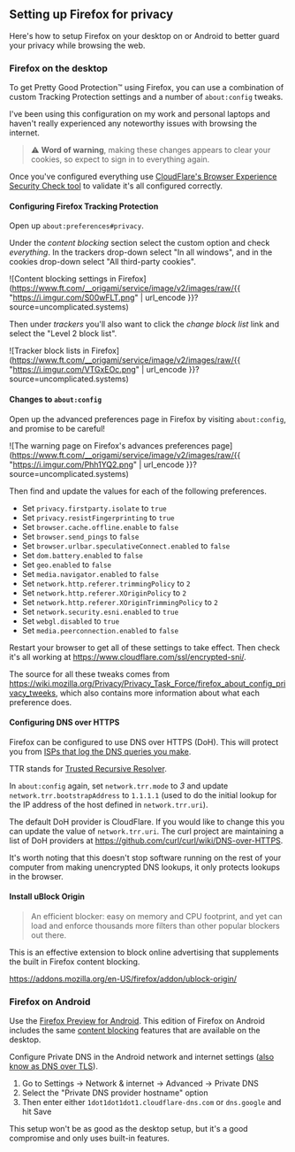 ## Setting up Firefox for privacy

Here's how to setup Firefox on your desktop on or Android to better guard your privacy while browsing the web.

### Firefox on the desktop

To get Pretty Good Protection™️ using Firefox, you can use a combination of custom Tracking Protection settings and a number of `about:config` tweaks.

I've been using this configuration on my work and personal laptops and haven't really experienced any noteworthy issues with browsing the internet.

> ⚠️ **Word of warning**, making these changes appears to clear your cookies, so expect to sign in to everything again.

Once you've configured everything use [CloudFlare's Browser Experience Security Check tool](https://www.cloudflare.com/ssl/encrypted-sni/) to validate it's all configured correctly.

#### Configuring Firefox Tracking Protection

Open up `about:preferences#privacy`.

Under the _content blocking_ section select the custom option and check _everything_. In the trackers drop-down select "In all windows", and in the cookies drop-down select "All third-party cookies".

![Content blocking settings in Firefox](https://www.ft.com/__origami/service/image/v2/images/raw/{{ "https://i.imgur.com/S00wFLT.png" | url_encode }}?source=uncomplicated.systems)

Then under _trackers_ you'll also want to click the _change block list_ link and select the "Level 2 block list".

![Tracker block lists in Firefox](https://www.ft.com/__origami/service/image/v2/images/raw/{{ "https://i.imgur.com/VTGxEOc.png" | url_encode }}?source=uncomplicated.systems)

#### Changes to `about:config`

Open up the advanced preferences page in Firefox by visiting `about:config`, and promise to be careful!

![The warning page on Firefox's advances preferences page](https://www.ft.com/__origami/service/image/v2/images/raw/{{ "https://i.imgur.com/Phh1YQ2.png" | url_encode }}?source=uncomplicated.systems)

Then find and update the values for each of the following preferences.

* Set `privacy.firstparty.isolate` to `true`
* Set `privacy.resistFingerprinting` to `true`
* Set `browser.cache.offline.enable` to `false`
* Set `browser.send_pings` to `false`
* Set `browser.urlbar.speculativeConnect.enabled` to `false`
* Set `dom.battery.enabled` to `false`
* Set `geo.enabled` to `false`
* Set `media.navigator.enabled` to `false`
* Set `network.http.referer.trimmingPolicy` to `2`
* Set `network.http.referer.XOriginPolicy` to `2`
* Set `network.http.referer.XOriginTrimmingPolicy` to `2`
* Set `network.security.esni.enabled` to `true`
* Set `webgl.disabled` to `true`
* Set `media.peerconnection.enabled` to `false`

Restart your browser to get all of these settings to take effect. Then check it's all working at https://www.cloudflare.com/ssl/encrypted-sni/.

The source for all these tweaks comes from <https://wiki.mozilla.org/Privacy/Privacy_Task_Force/firefox_about_config_privacy_tweeks>, which also contains more information about what each preference does.

#### Configuring DNS over HTTPS

Firefox can be configured to use DNS over HTTPS (DoH). This will protect you from [ISPs that log the DNS queries you make](https://dnsprivacy.org/wiki/display/DP/DNS+Privacy+-+The+Problem).

TTR stands for [Trusted Recursive Resolver](https://wiki.mozilla.org/Trusted_Recursive_Resolver).

In `about:config` again, set `network.trr.mode` to _3_ and update `network.trr.bootstrapAddress` to `1.1.1.1` (used to do the initial lookup for the IP address of the host defined in `network.trr.uri`).

The default DoH provider is CloudFlare. If you would like to change this you can update the value of `network.trr.uri`. The curl project are maintaining a list of DoH providers at <https://github.com/curl/curl/wiki/DNS-over-HTTPS>.

It's worth noting that this doesn't stop software running on the rest of your computer from making unencrypted DNS lookups, it only protects lookups in the browser.

#### Install uBlock Origin

> An efficient blocker: easy on memory and CPU footprint, and yet can load and enforce thousands more filters than other popular blockers out there.

This is an effective extension to block online advertising that supplements the built in Firefox content blocking.

<https://addons.mozilla.org/en-US/firefox/addon/ublock-origin/>

### Firefox on Android

Use the [Firefox Preview for Android](https://play.google.com/store/apps/details?id=org.mozilla.fenix). This edition of Firefox on Android includes the same [content blocking](https://support.mozilla.org/en-US/kb/content-blocking) features that are available on the desktop.

Configure Private DNS in the Android network and internet settings ([also know as DNS over TLS](https://en.wikipedia.org/wiki/DNS_over_TLS)).

1. Go to Settings → Network & internet → Advanced → Private DNS
2. Select the "Private DNS provider hostname" option
3. Then enter either `1dot1dot1dot1.cloudflare-dns.com` or `dns.google` and hit Save

This setup won't be as good as the desktop setup, but it's a good compromise and only uses built-in features.